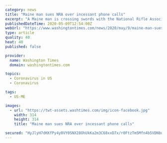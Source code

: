 ```yaml
---
category: news
title: "Maine man sues NRA over incessant phone calls"
excerpt: "A Maine man is crossing swords with the National Rifle Association over unwanted phone calls. Travis McBride, of Casco, contends the NRA has used an automatic dialing system to place calls to people including those who placed their phone numbers on the federal Do Not Call Registry."
publishedDateTime: 2020-05-09T12:54:00Z
webUrl: "https://www.washingtontimes.com/news/2020/may/9/maine-man-sues-nra-over-incessant-phone-calls/"
type: article
quality: 40
heat: 40
published: false

provider:
  name: Washington Times
  domain: washingtontimes.com

topics:
  - Coronavirus in US
  - Coronavirus

tags:
  - US-ME

images:
  - url: "https://twt-assets.washtimes.com/img/icon-facebook.jpg"
    width: 314
    height: 314
    title: "Maine man sues NRA over incessant phone calls"

secured: "HyJlyH7dKKfPy4y0VY0SNX28OhUkKa2m3C68xxD7x/r0FtzTm5Mfn4b5VDNbu5GgWfLDDGcWLqqADfiU0H55benYoxraxUlGCkWc6zo/T8ApqD64j3Ch0GtGzuuYd6xwBcs65hm6Nepr52szK6HiFm346CidRV3VZv5UIdQuhJPKK7w9ul8Kwwkd0QyBaT8BxkaWlDe+MXKhcPZmf+1LKoFLIMXppYsvx09SefcW59QVw/NA3r8+xIAj1LI2pkGx23A6g902p/2iK+DNcw2WeYPjpPdmCiRDq/Oaa4cDmGaHqhrEVoeavhnXwopNPf3u;QiRPg7rhU7tmfPCnMWD+dw=="
---
```


